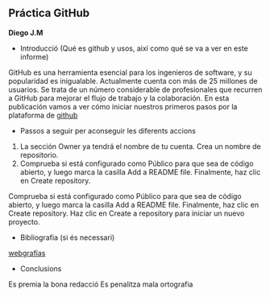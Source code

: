 ## Práctica GitHub

**Diego J.M**

- Introducció (Qué es github y usos, així como qué se va a ver en este informe)

GitHub es una herramienta esencial para los ingenieros de software, y su popularidad es inigualable.
Actualmente cuenta con más de 25 millones de usuarios.
Se trata de un número considerable de profesionales que recurren a GitHub para mejorar el flujo de trabajo y la colaboración.
En esta publicación vamos a ver cómo iniciar nuestros primeros pasos por la plataforma de [github](https://github.com)
- Passos a seguir per aconseguir les diferents accions
1. La sección Owner ya tendrá el nombre de tu cuenta. Crea un nombre de repositorio.
2. Comprueba si está configurado como Público para que sea de código abierto, y luego marca la casilla Add a README file. 
Finalmente, haz clic en Create repository.

Comprueba si está configurado como Público para que sea de código abierto, y luego marca la casilla Add a README file.
Finalmente, haz clic en Create repository.
Haz clic en Create a repository para iniciar un nuevo proyecto.

- Bibliografia (si és necessari)

[webgrafías](https://www.hostinger.es/tutoriales/que-es-github)
- Conclusions


Es premia la bona redacció
Es penalitza mala ortografia
